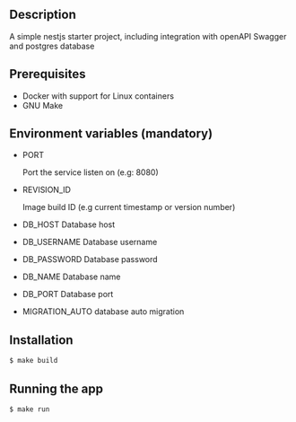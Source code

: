 ## Description

A simple nestjs starter project, including integration with openAPI Swagger and postgres database

## Prerequisites
* Docker with support for Linux containers
* GNU Make

## Environment variables (mandatory)
* PORT

    Port the service listen on (e.g: 8080)

* REVISION_ID

    Image build ID (e.g current timestamp or version number)

* DB_HOST
    Database host

* DB_USERNAME
    Database username

* DB_PASSWORD
    Database password

* DB_NAME
    Database name

* DB_PORT
    Database port

* MIGRATION_AUTO
    database auto migration

## Installation

```bash
$ make build
```

## Running the app

```bash
$ make run
